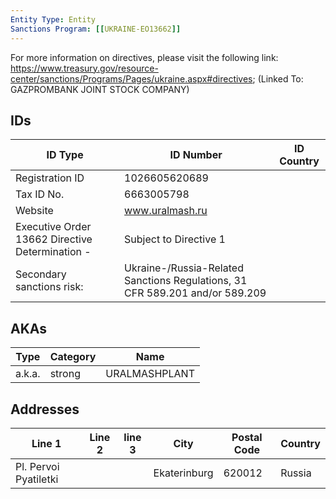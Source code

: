 ```yaml
---
Entity Type: Entity
Sanctions Program: [[UKRAINE-EO13662]]
---
```

For more information on directives, please visit the following link: https://www.treasury.gov/resource-center/sanctions/Programs/Pages/ukraine.aspx#directives; (Linked To: GAZPROMBANK JOINT STOCK COMPANY)

## IDs
| ID Type | ID Number | ID Country |
|---------|-----------|------------|
| Registration ID | 1026605620689 |  |
| Tax ID No. | 6663005798 |  |
| Website | www.uralmash.ru |  |
| Executive Order 13662 Directive Determination - | Subject to Directive 1 |  |
| Secondary sanctions risk: | Ukraine-/Russia-Related Sanctions Regulations, 31 CFR 589.201 and/or 589.209 |  |


## AKAs
| Type | Category | Name      | 
|------|----------|-----------|
| a.k.a. | strong | URALMASHPLANT |


## Addresses
| Line 1 | Line 2 | line 3 | City | Postal Code| Country | 
|--------|--------|--------|------|------------|---------|
| Pl. Pervoi Pyatiletki |  |  | Ekaterinburg | 620012 | Russia |

